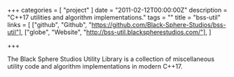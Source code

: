 +++
categories = [ "project" ]
date = "2011-02-12T00:00:00Z"
description = "C++17 utilities and algorithm implementations."
tags = ""
title = "bss-util"
links = [ ["github", "Github", "https://github.com/Black-Sphere-Studios/bss-util"], ["globe", "Website", "http://bss-util.blackspherestudios.com/"], ]

+++

The Black Sphere Studios Utility Library is a collection of miscellaneous utility code and algorithm implementations in modern C++17.